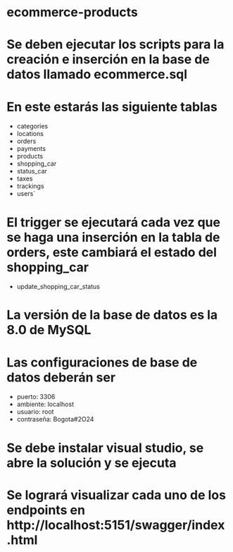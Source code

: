 # ecommerce-products
# Se deben ejecutar los scripts para la creación e inserción en la base de datos llamado ecommerce.sql
# En este estarás las siguiente tablas
  - categories
  - locations
  - orders
  - payments
  - products
  - shopping_car
  - status_car
  - taxes
  - trackings
  - users`
# El trigger se ejecutará cada vez que se haga una inserción en la tabla de orders, este cambiará el estado del shopping_car
  - update_shopping_car_status
# La versión de la base de datos es la 8.0 de MySQL
# Las configuraciones de base de datos deberán ser
  - puerto: 3306
  - ambiente: localhost
  - usuario: root
  - contraseña: Bogota#2O24
# Se debe instalar visual studio, se abre la solución y se ejecuta
# Se logrará visualizar cada uno de los endpoints en http://localhost:5151/swagger/index.html
